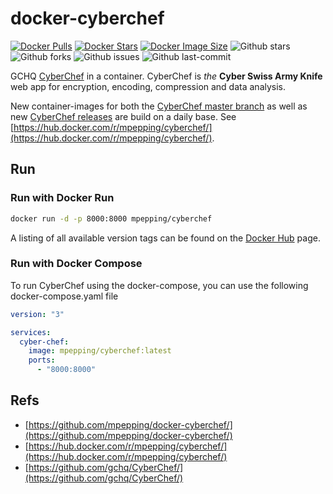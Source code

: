 # docker-cyberchef

[![Docker Pulls](https://badgen.net/docker/pulls/mpepping/cyberchef?icon=docker&label=pulls)](https://hub.docker.com/r/mpepping/cyberchef/)
[![Docker Stars](https://badgen.net/docker/stars/mpepping/cyberchef?icon=docker&label=stars)](https://hub.docker.com/r/mpepping/cyberchef/)
[![Docker Image Size](https://badgen.net/docker/size/mpepping/cyberchef?icon=docker&label=image%20size)](https://hub.docker.com/r/mpepping/cyberchef/)
![Github stars](https://badgen.net/github/stars/mpepping/docker-cyberchef?icon=github&label=stars)
![Github forks](https://badgen.net/github/forks/mpepping/docker-cyberchef?icon=github&label=forks)
![Github issues](https://img.shields.io/github/issues/mpepping/docker-cyberchef)
![Github last-commit](https://img.shields.io/github/last-commit/mpepping/docker-cyberchef)


GCHQ [CyberChef](https://github.com/gchq/CyberChef/) in a container. CyberChef is *the* **Cyber Swiss Army Knife** web app for encryption, encoding, compression and data analysis.

New container-images for both the [CyberChef master branch](https://github.com/gchq/CyberChef) as well as new [CyberChef releases](https://github.com/gchq/CyberChef/releases) are build on a daily base. See [https://hub.docker.com/r/mpepping/cyberchef/](https://hub.docker.com/r/mpepping/cyberchef/).

## Run

### Run with Docker Run

```bash
docker run -d -p 8000:8000 mpepping/cyberchef
```

A listing of all available version tags can be found on the [Docker Hub](https://hub.docker.com/r/mpepping/cyberchef/tags) page.

### Run with Docker Compose

To run CyberChef using the docker-compose, you can use the following docker-compose.yaml file

```yaml
version: "3"

services:
  cyber-chef:
    image: mpepping/cyberchef:latest
    ports:
      - "8000:8000"
```

## Refs

* [https://github.com/mpepping/docker-cyberchef/](https://github.com/mpepping/docker-cyberchef/)
* [https://hub.docker.com/r/mpepping/cyberchef/](https://hub.docker.com/r/mpepping/cyberchef/)
* [https://github.com/gchq/CyberChef/](https://github.com/gchq/CyberChef/)
